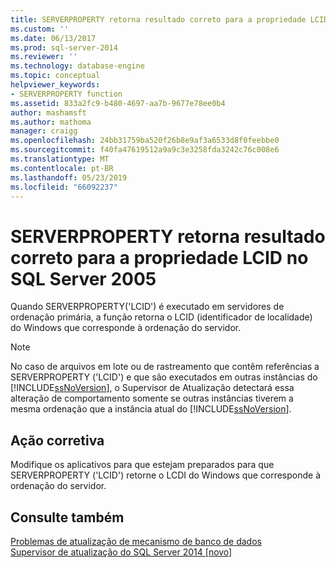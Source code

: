 ```yaml
---
title: SERVERPROPERTY retorna resultado correto para a propriedade LCID no SQL Server 2005 | Microsoft Docs
ms.custom: ''
ms.date: 06/13/2017
ms.prod: sql-server-2014
ms.reviewer: ''
ms.technology: database-engine
ms.topic: conceptual
helpviewer_keywords:
- SERVERPROPERTY function
ms.assetid: 833a2fc9-b480-4697-aa7b-9677e78ee0b4
author: mashamsft
ms.author: mathoma
manager: craigg
ms.openlocfilehash: 24bb31759ba520f26b8e9af3a6533d8f0feebbe0
ms.sourcegitcommit: f40fa47619512a9a9c3e3258fda3242c76c008e6
ms.translationtype: MT
ms.contentlocale: pt-BR
ms.lasthandoff: 05/23/2019
ms.locfileid: "66092237"
---
```

# <a name="serverproperty-returns-correct-result-for-lcid-property-in-sql-server-2005"></a>SERVERPROPERTY retorna resultado correto para a propriedade LCID no SQL Server 2005
  Quando SERVERPROPERTY('LCID') é executado em servidores de ordenação primária, a função retorna o LCID (identificador de localidade) do Windows que corresponde à ordenação do servidor.  
  
> [!NOTE]  
>  No caso de arquivos em lote ou de rastreamento que contêm referências a SERVERPROPERTY ('LCID') e que são executados em outras instâncias do [!INCLUDE[ssNoVersion](../../includes/ssnoversion-md.md)], o Supervisor de Atualização detectará essa alteração de comportamento somente se outras instâncias tiverem a mesma ordenação que a instância atual do [!INCLUDE[ssNoVersion](../../includes/ssnoversion-md.md)].  
  
## <a name="corrective-action"></a>Ação corretiva  
 Modifique os aplicativos para que estejam preparados para que SERVERPROPERTY ('LCID') retorne o LCDI do Windows que corresponde à ordenação do servidor.  
  
## <a name="see-also"></a>Consulte também  
 [Problemas de atualização de mecanismo de banco de dados](../../../2014/sql-server/install/database-engine-upgrade-issues.md)   
 [Supervisor de atualização do SQL Server 2014 &#91;novo&#93;](sql-server-2014-upgrade-advisor.md)  
  
  
